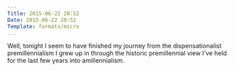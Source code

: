 ```yaml
---
Title: 2015-06-22 20:52
Date: 2015-06-22 20:52
Template: formats/micro
...
```


Well, tonight I seem to have finished my journey from the dispensationalist
premillennialism I grew up in through the historic premillennial view I've held
for the last few years into amillennialism.
